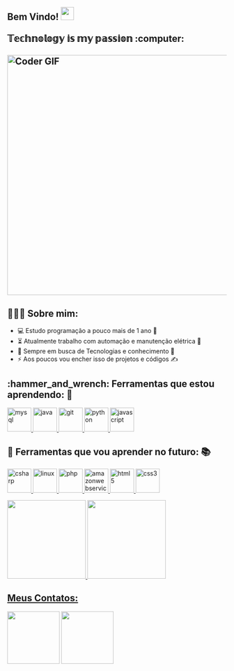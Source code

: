 <h2 align="left">
 <abc>
  <br>Bem Vindo! <img src="https://user-images.githubusercontent.com/42378118/110234147-e3259600-7f4e-11eb-95be-0c4047144dea.gif" width="30"><br>
  <br> 𝕋𝕖𝕔𝕙𝕟𝕠𝕝𝕠𝕘𝕪 𝕚𝕤 𝕞𝕪 𝕡𝕒𝕤𝕤𝕚𝕠𝕟 :computer:<br>
  <br>
    <img src="https://media2.giphy.com/media/v1.Y2lkPTc5MGI3NjExaXUzbXgydmR1M2V1YzA5MWRqbnV6NW1udTN0MXFyMmswMXlsNGRqciZlcD12MV9pbnRlcm5hbF9naWZfYnlfaWQmY3Q9Zw/116wwYf3ajIvrG/giphy.gif" alt="Coder GIF" width="550">
 </abc>
</h2> 

<h2 align="left">👨🏻‍💻 Sobre mim: </h2>

- :computer: Estudo programação a pouco mais de 1 ano 📆
- :hourglass_flowing_sand: Atualmente trabalho com automação e manutenção elétrica 🔌
- :rocket: Sempre em busca de Tecnologias e conhecimento 🧠
- :zap: Aos poucos vou encher isso de projetos e códigos ✍️


<h2 align="left">:hammer_and_wrench: Ferramentas que estou aprendendo: 👾</h2>
<p align="left">
    <a href="https://www.mysql.com/" target="_blank"> <img src="https://cdn.jsdelivr.net/gh/devicons/devicon@latest/icons/mysql/mysql-original-wordmark.svg" alt="mysql" width="55" height="55"/> </a>
     <a href="https://www.java.com/" target="_blank"> <img src="https://cdn.jsdelivr.net/gh/devicons/devicon@latest/icons/java/java-original.svg" alt="java" width="55" height="55"/> </a>
     <a href="https://git-scm.com/" target="_blank"> <img src="https://cdn.jsdelivr.net/gh/devicons/devicon@latest/icons/git/git-original.svg" alt="git" width="55" height="55"/> </a>
     <a href="https://www.python.org/" target="_blank"> <img src="https://cdn.jsdelivr.net/gh/devicons/devicon@latest/icons/python/python-original.svg" alt="python" width="55" height="55"/> </a>
     <a href="https://developer.mozilla.org/en-US/docs/Web/JavaScript" target="_blank"> <img src="https://cdn.jsdelivr.net/gh/devicons/devicon@latest/icons/javascript/javascript-original.svg" alt="javascript" width="55" height="55"/> </a>
</p>

<h2 align="left">📑 Ferramentas que vou aprender no futuro: 📚 </h2>
<p align="left">
     <a href="https://learn.microsoft.com/dotnet/csharp/" target="_blank"> <img src="https://cdn.jsdelivr.net/gh/devicons/devicon@latest/icons/csharp/csharp-original.svg" alt="csharp" width="55" height="55"/> </a>
     <a href="https://www.linux.org/" target="_blank"> <img src="https://cdn.jsdelivr.net/gh/devicons/devicon@latest/icons/linux/linux-original.svg" alt="linux" width="55" height="55"/> </a>
     <a href="https://www.php.net/" target="_blank"> <img src="https://cdn.jsdelivr.net/gh/devicons/devicon@latest/icons/php/php-original.svg" alt="php" width="55" height="55"/> </a>
     <a href="https://aws.amazon.com/" target="_blank"> <img src="https://cdn.jsdelivr.net/gh/devicons/devicon@latest/icons/amazonwebservices/amazonwebservices-original-wordmark.svg" alt="amazonwebservices" width="55" height="55"/> </a>
     <a href="https://developer.mozilla.org/en-US/docs/Web/HTML" target="_blank"> <img src="https://cdn.jsdelivr.net/gh/devicons/devicon@latest/icons/html5/html5-original.svg" alt="html5" width="55" height="55"/> </a>
     <a href="https://developer.mozilla.org/en-US/docs/Web/CSS" target="_blank"> <img src="https://cdn.jsdelivr.net/gh/devicons/devicon@latest/icons/css3/css3-original.svg" alt="css3" width="55" height="55"/> </a>
</p>

<div>
<a href="https://github.com/aluno-lemes">
<img loading="lazy" height="180em" src="https://github-readme-stats.vercel.app/api/top-langs/?username=aluno-lemes&layout=compact&langs_count=7&theme=dracula"/>
<img loading="lazy" height="180em" src="https://github-readme-stats.vercel.app/api?username=aluno-lemes&show_icons=true&theme=dracula&include_all_commits=true&count_private=true"/>
</div>


## Meus Contatos:
<div>
<a href = "mailto:lucas.lemes2079@gmail.com"><img loading="lazy" src="https://img.shields.io/badge/Gmail-D14836?style=for-the-badge&logo=gmail&logoColor=white" target="_blank" width="120" height="120"></a>
<a href="https://www.linkedin.com/in/lemes-" target="_blank"><img loading="lazy" src="https://img.shields.io/badge/-LinkedIn-%230077B5?style=for-the-badge&logo=linkedin&logoColor=white" target="_blank" width="120" height="120" ></a>   
</div>

